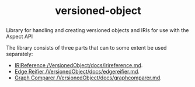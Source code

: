 # <p align="center">versioned-object</p>
Library for handling and creating versioned objects and IRIs for use with the Aspect API

The library consists of three parts that can to some extent be used separately:

* [IRIReference /VersionedObject/docs/irireference.md](/VersionedObject/docs/irireference.md).
* [Edge Reifier /VersionedObject/docs/edgereifier.md](/VersionedObject/docs/edgereifier.md).
* [Graph Comparer /VersionedObject/docs/graphcomparer.md](/VersionedObject/docs/graphcomparer.md).
